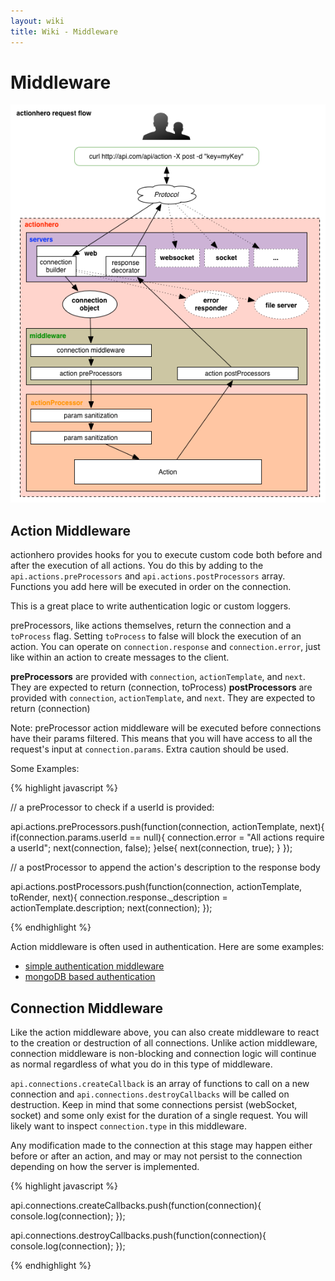```yaml
---
layout: wiki
title: Wiki - Middleware
---
```


# Middleware

<img src="/img/connection_flow.png" />

## Action Middleware

actionhero provides hooks for you to execute custom code both before and after the execution of all actions.  You do this by adding to the `api.actions.preProcessors` and `api.actions.postProcessors` array.  Functions you add here will be executed in order on the connection.

This is a great place to write authentication logic or custom loggers.

preProcessors, like actions themselves, return the connection and a `toProcess` flag.  Setting `toProcess` to false will block the execution of an action.  You can operate on `connection.response` and `connection.error`, just like within an action to create messages to the client.

**preProcessors** are provided with `connection`, `actionTemplate`, and `next`.  They are expected to return (connection, toProcess)
**postProcessors** are provided with `connection`, `actionTemplate`, and `next`.  They are expected to return (connection)

Note: preProcessor action middleware will be executed before connections have their params filtered.  This means that you will have access to all the request's input at `connection.params`.  Extra caution should be used.

Some Examples:

{% highlight javascript %}

// a preProcessor to check if a userId is provided:

api.actions.preProcessors.push(function(connection, actionTemplate, next){
  if(connection.params.userId == null){
    connection.error = "All actions require a userId";
    next(connection, false);
  }else{
    next(connection, true);
  }
});

// a postProcessor to append the action's description to the response body

api.actions.postProcessors.push(function(connection, actionTemplate, toRender, next){
  connection.response._description = actionTemplate.description;
  next(connection);
});

{% endhighlight %}

Action middleware is often used in authentication.  Here are some examples:
- [simple authentication middleware](https://github.com/evantahler/actionhero-tutorial/blob/master/initializers/middleware.js)
- [mongoDB based authentication](https://gist.github.com/panjiesw/7768779)

## Connection Middleware

Like the action middleware above, you can also create middleware to react to the creation or destruction of all connections.  Unlike action middleware, connection middleware is non-blocking and connection logic will continue as normal regardless of what you do in this type of middleware.  

`api.connections.createCallback` is an array of functions to call on a new connection and `api.connections.destroyCallbacks` will be called on destruction.  Keep in mind that some connections persist (webSocket, socket) and some only exist for the duration of a single request.  You will likely want to inspect `connection.type` in this middleware.

Any modification made to the connection at this stage may happen either before or after an action, and may or may not persist to the connection depending on how the server is implemented.

{% highlight javascript %}

api.connections.createCallbacks.push(function(connection){
  console.log(connection);
});

api.connections.destroyCallbacks.push(function(connection){
  console.log(connection);
});

{% endhighlight %}